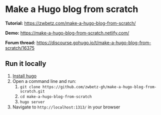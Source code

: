 # Make a Hugo blog from scratch

**Tutorial:** https://zwbetz.com/make-a-hugo-blog-from-scratch/

**Demo:** https://make-a-hugo-blog-from-scratch.netlify.com/

**Forum thread:** https://discourse.gohugo.io/t/make-a-hugo-blog-from-scratch/16375

## Run it locally

1. [Install hugo](https://gohugo.io/getting-started/installing/)
1. Open a command line and run:
    1. `git clone https://github.com/zwbetz-gh/make-a-hugo-blog-from-scratch.git`
    1. `cd make-a-hugo-blog-from-scratch`
    1. `hugo server`
1. Navigate to `http://localhost:1313/` in your browser
